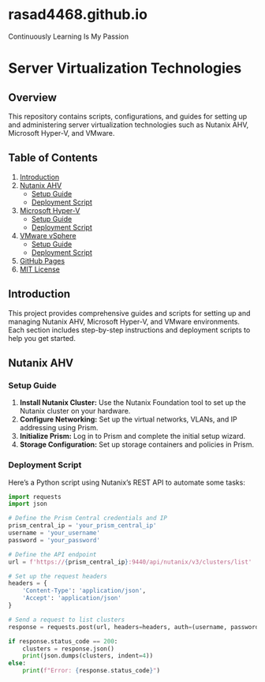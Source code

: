 # rasad4468.github.io
Continuously Learning Is My Passion

# Server Virtualization Technologies

## Overview

This repository contains scripts, configurations, and guides for setting up and administering server virtualization technologies such as Nutanix AHV, Microsoft Hyper-V, and VMware. 

## Table of Contents

1. [Introduction](#introduction)
2. [Nutanix AHV](#nutanix-ahv)
   - [Setup Guide](#setup-guide)
   - [Deployment Script](#deployment-script)
3. [Microsoft Hyper-V](#microsoft-hyper-v)
   - [Setup Guide](#setup-guide)
   - [Deployment Script](#deployment-script)
4. [VMware vSphere](#vmware-vsphere)
   - [Setup Guide](#setup-guide)
   - [Deployment Script](#deployment-script)
5. [GitHub Pages](#github-pages)
6. [MIT License](#mit-license)

## Introduction

This project provides comprehensive guides and scripts for setting up and managing Nutanix AHV, Microsoft Hyper-V, and VMware environments. Each section includes step-by-step instructions and deployment scripts to help you get started.

## Nutanix AHV

### Setup Guide

1. **Install Nutanix Cluster:** Use the Nutanix Foundation tool to set up the Nutanix cluster on your hardware.
2. **Configure Networking:** Set up the virtual networks, VLANs, and IP addressing using Prism.
3. **Initialize Prism:** Log in to Prism and complete the initial setup wizard.
4. **Storage Configuration:** Set up storage containers and policies in Prism.

### Deployment Script

Here’s a Python script using Nutanix’s REST API to automate some tasks:

```python
import requests
import json

# Define the Prism Central credentials and IP
prism_central_ip = 'your_prism_central_ip'
username = 'your_username'
password = 'your_password'

# Define the API endpoint
url = f'https://{prism_central_ip}:9440/api/nutanix/v3/clusters/list'

# Set up the request headers
headers = {
    'Content-Type': 'application/json',
    'Accept': 'application/json'
}

# Send a request to list clusters
response = requests.post(url, headers=headers, auth=(username, password), verify=False)

if response.status_code == 200:
    clusters = response.json()
    print(json.dumps(clusters, indent=4))
else:
    print(f"Error: {response.status_code}")

